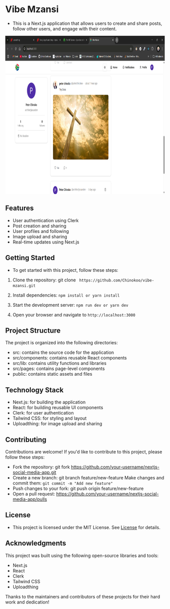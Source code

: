 # Vibe Mzansi

- This is a Next.js application that allows users to create and share posts, follow other users, and engage with their content.

<img src="public/assets/screenshot.png" alt="vibe mzansi screenshot" width="800" height="500">

## Features

- User authentication using Clerk
- Post creation and sharing
- User profiles and following
- Image upload and sharing
- Real-time updates using Next.js

## Getting Started

- To get started with this project, follow these steps:

1. Clone the repository: git clone ` https://github.com/Chinokoo/vibe-mzansi.git`

2. Install dependencies: `npm install or yarn install`

3. Start the development server: `npm run dev or yarn dev`
4. Open your browser and navigate to `http://localhost:3000`

## Project Structure

The project is organized into the following directories:

- src: contains the source code for the application
- src/components: contains reusable React components
- src/lib: contains utility functions and libraries
- src/pages: contains page-level components
- public: contains static assets and files

## Technology Stack

- Next.js: for building the application
- React: for building reusable UI components
- Clerk: for user authentication
- Tailwind CSS: for styling and layout
- Uploadthing: for image upload and sharing

## Contributing

Contributions are welcome! If you'd like to contribute to this project, please follow these steps:

- Fork the repository: git fork https://github.com/your-username/nextjs-social-media-app.git
- Create a new branch: git branch feature/new-feature
  Make changes and commit them: `git commit -m "Add new feature"`
- Push changes to your fork: git push origin feature/new-feature
- Open a pull request: https://github.com/your-username/nextjs-social-media-app/pulls

## License

- This project is licensed under the MIT License. See [License](https://opensource.org/license/mit) for details.

## Acknowledgments

This project was built using the following open-source libraries and tools:

- Next.js
- React
- Clerk
- Tailwind CSS
- Uploadthing

Thanks to the maintainers and contributors of these projects for their hard work and dedication!
